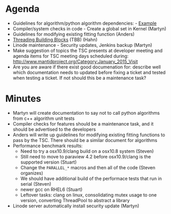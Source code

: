 Agenda
======
* Guidelines for algorithm/python algorithm dependencies: - [Example](http://trac.mantidproject.org/mantid/ticket/10341)
* Compiler/system checks in code - Create a global set in Kernel (Martyn)
* Guidelines for modifying existing fitting function (Anders)
* [Threading Building Blocks](https://www.threadingbuildingblocks.org/) (TBB) (Hahn)
* Linode maintenance - Security updates, Jenkins backup (Martyn)
* Make suggestion of topics the TSC presents at developer meeting and agenda items for TSC meeting days scheduled during: http://www.mantidproject.org/Category:January_2015_Visit 
* Are you are aware if there exist good documenation for: describe well which documentation needs to updated before fixing a ticket and tested when testing a ticket. If not should this be a maintenance task?

Minutes
=======
* Martyn will create documentation to say not to call python algorithms from c++ algorithm unit tests
* Compiler checks for features should be a maintenance task, and it should be advertised to the developers
* Anders will write up guidelines for modifying existing fitting functions to pass by the TSC. There should be a similar document for algorithms
* Performance benchmark results:
  * Need to try a osx10.9/clang build on a osx10.8 system (Steven)
  * Still need to move to paraview 4.2 before osx10.9/clang is the supported version (Stuart)
  * Change the `PARALLEL_*` macros and then all of the code (Steven organizes)
  * We should have additional build of the performace tests that run in serial (Steven)
  * newer gcc on RHEL6 (Stuart)
  * Leftover tasks: clang on linux, consolidating mutex usage to one version, converting ThreadPool to abstract a library
* Linode server automatically install security update (Martyn)
